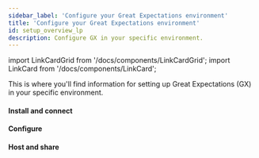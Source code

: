 ```yaml
---
sidebar_label: 'Configure your Great Expectations environment'
title: 'Configure your Great Expectations environment'
id: setup_overview_lp
description: Configure GX in your specific environment.
---
```


import LinkCardGrid from '/docs/components/LinkCardGrid';
import LinkCard from '/docs/components/LinkCard';

<p class="DocItem__header-description">This is where you'll find information for setting up Great Expectations (GX) in your specific environment.</p>

#### Install and connect

<LinkCardGrid>
  <LinkCard topIcon label="GX installation and configuration workflow" description="Learn more about the GX installation and configuration process" href="/docs/guides/setup/setup_overview" icon="/img/workflow_icon.svg" />
  <LinkCard topIcon label="Install GX" description="Install and configure GX" href="/docs/guides/setup/installation/install_gx" icon="/img/install_icon.svg" />
  <LinkCard topIcon label="Connect to a Source Data System" description="Configure the dependencies necessary to access Source Data stored on databases" href="/docs/guides/setup/optional_dependencies/cloud/connect_gx_source_data_system" icon="/img/connect_icon.svg" />
</LinkCardGrid>

#### Configure

<LinkCardGrid>
  <LinkCard topIcon label="Configure Data Contexts" description="Instantiate and convert a Data Context" href="/docs/guides/setup/configure_data_contexts_lp" icon="/img/configure_icon.svg"  />
  <LinkCard topIcon label="Configure Expectation Stores" description="Configure a store for your Expectations" href="/docs/guides/setup/configuring_metadata_stores/configure_expectation_stores" icon="/img/configure_icon.svg" />
  <LinkCard topIcon label="Configure Validation Result Stores" description="Configure a store for your Validation Results" href="/docs/guides/setup/configuring_metadata_stores/configure_result_stores" icon="/img/configure_icon.svg" />
  <LinkCard topIcon label="Configure a MetricStore" description="Configure a store for Metrics computed during Validation" href="/docs/guides/setup/configuring_metadata_stores/how_to_configure_a_metricsstore" icon="/img/configure_icon.svg" />
</LinkCardGrid>

#### Host and share

<LinkCardGrid>
  <LinkCard topIcon label="Host and share Data Docs" description="Host and share Data Docs stored on a filesystem or a Source Data System" href="/docs/guides/setup/configuring_data_docs/host_and_share_data_docs" icon="/img/host_and_share_icon.svg"  />
</LinkCardGrid>
